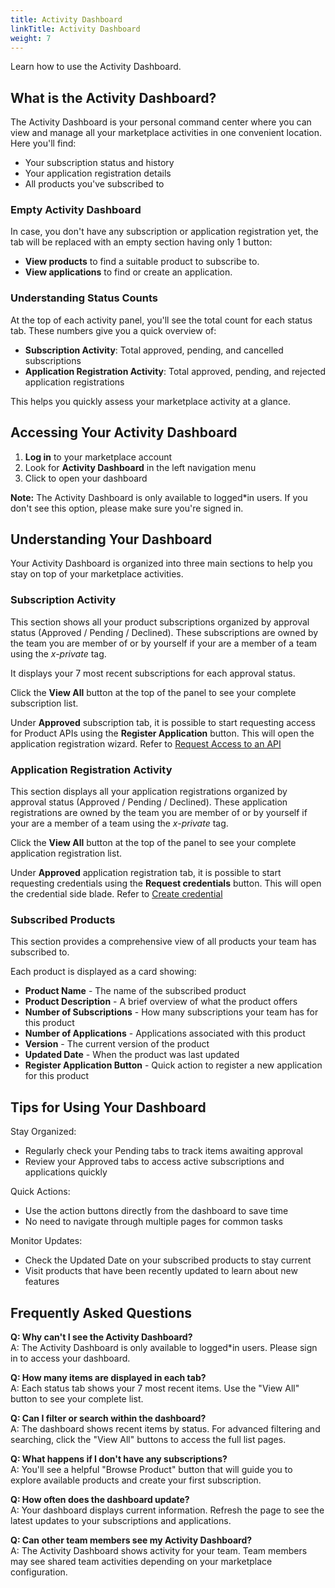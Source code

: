 ```yaml
---
title: Activity Dashboard
linkTitle: Activity Dashboard
weight: 7
---
```


Learn how to use the Activity Dashboard.

## What is the Activity Dashboard?

The Activity Dashboard is your personal command center where you can view and manage all your marketplace activities in one convenient location. Here you'll find:

* Your subscription status and history
* Your application registration details
* All products you've subscribed to

### Empty Activity Dashboard

In case, you don't have any subscription or application registration yet, the tab will be replaced with an empty section having only 1 button:

* **View products** to find a suitable product to subscribe to.
* **View applications** to find or create an application.

### Understanding Status Counts

At the top of each activity panel, you'll see the total count for each status tab. These numbers give you a quick overview of:

* **Subscription Activity**: Total approved, pending, and cancelled subscriptions
* **Application Registration Activity**: Total approved, pending, and rejected application registrations

This helps you quickly assess your marketplace activity at a glance.

## Accessing Your Activity Dashboard

1. **Log in** to your marketplace account
2. Look for **Activity Dashboard** in the left navigation menu
3. Click to open your dashboard

**Note:** The Activity Dashboard is only available to logged*in users. If you don't see this option, please make sure you're signed in.

## Understanding Your Dashboard

Your Activity Dashboard is organized into three main sections to help you stay on top of your marketplace activities.

### Subscription Activity

This section shows all your product subscriptions organized by approval status (Approved / Pending / Declined). These subscriptions are owned by the team you are member of or by yourself if your are a member of a team using the *x-private* tag.

It displays your 7 most recent subscriptions for each approval status.

Click the **View All** button at the top of the panel to see your complete subscription list.

Under **Approved** subscription tab, it is possible to start requesting access for Product APIs using the **Register Application** button. This will open the application registration wizard. Refer to [Request Access to an API](/docs/manage_marketplace/consumer_experience/credential_management#request-access-to-an-api)

### Application Registration Activity

This section displays all your application registrations organized by approval status (Approved / Pending / Declined). These application registrations are owned by the team you are member of or by yourself if your are a member of a team using the *x-private* tag.

Click the **View All** button at the top of the panel to see your complete application registration list.

Under **Approved** application registration tab, it is possible to start requesting credentials using the **Request credentials** button. This will open the credential side blade. Refer to [Create credential](/docs/manage_marketplace/consumer_experience/credential_management#create-credentials)

### Subscribed Products

This section provides a comprehensive view of all products your team has subscribed to.

Each product is displayed as a card showing:

* **Product Name** - The name of the subscribed product
* **Product Description** - A brief overview of what the product offers
* **Number of Subscriptions** - How many subscriptions your team has for this product
* **Number of Applications** - Applications associated with this product
* **Version** - The current version of the product
* **Updated Date** - When the product was last updated
* **Register Application Button** - Quick action to register a new application for this product

## Tips for Using Your Dashboard

Stay Organized:

* Regularly check your Pending tabs to track items awaiting approval
* Review your Approved tabs to access active subscriptions and applications quickly

Quick Actions:

* Use the action buttons directly from the dashboard to save time
* No need to navigate through multiple pages for common tasks

Monitor Updates:

* Check the Updated Date on your subscribed products to stay current
* Visit products that have been recently updated to learn about new features

## Frequently Asked Questions

**Q: Why can't I see the Activity Dashboard?**  
A: The Activity Dashboard is only available to logged*in users. Please sign in to access your dashboard.

**Q: How many items are displayed in each tab?**  
A: Each status tab shows your 7 most recent items. Use the "View All" button to see your complete list.

**Q: Can I filter or search within the dashboard?**  
A: The dashboard shows recent items by status. For advanced filtering and searching, click the "View All" buttons to access the full list pages.

**Q: What happens if I don't have any subscriptions?**  
A: You'll see a helpful "Browse Product" button that will guide you to explore available products and create your first subscription.

**Q: How often does the dashboard update?**  
A: Your dashboard displays current information. Refresh the page to see the latest updates to your subscriptions and applications.

**Q: Can other team members see my Activity Dashboard?**  
A: The Activity Dashboard shows activity for your team. Team members may see shared team activities depending on your marketplace configuration.